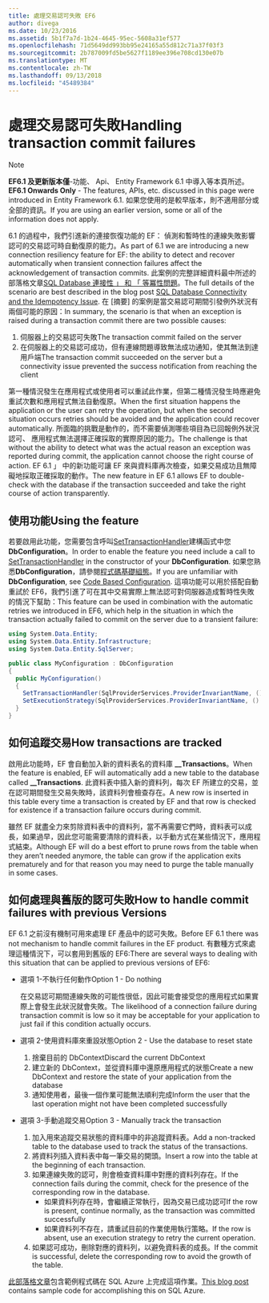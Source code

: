 ```yaml
---
title: 處理交易認可失敗 EF6
author: divega
ms.date: 10/23/2016
ms.assetid: 5b1f7a7d-1b24-4645-95ec-5608a31ef577
ms.openlocfilehash: 71d5649dd993bb95e24165a55d812c71a37f03f3
ms.sourcegitcommit: 2b787009fd5be5627f1189ee396e708cd130e07b
ms.translationtype: MT
ms.contentlocale: zh-TW
ms.lasthandoff: 09/13/2018
ms.locfileid: "45489384"
---
```

# <a name="handling-transaction-commit-failures"></a><span data-ttu-id="7851c-102">處理交易認可失敗</span><span class="sxs-lookup"><span data-stu-id="7851c-102">Handling transaction commit failures</span></span>
> [!NOTE]
> <span data-ttu-id="7851c-103">**EF6.1 及更新版本僅**-功能、 Api、 Entity Framework 6.1 中導入等本頁所述。</span><span class="sxs-lookup"><span data-stu-id="7851c-103">**EF6.1 Onwards Only** - The features, APIs, etc. discussed in this page were introduced in Entity Framework 6.1.</span></span> <span data-ttu-id="7851c-104">如果您使用的是較早版本，則不適用部分或全部的資訊。</span><span class="sxs-lookup"><span data-stu-id="7851c-104">If you are using an earlier version, some or all of the information does not apply.</span></span>  

<span data-ttu-id="7851c-105">6.1 的過程中，我們引進新的連接恢復功能的 EF： 偵測和暫時性的連線失敗影響認可的交易認可時自動復原的能力。</span><span class="sxs-lookup"><span data-stu-id="7851c-105">As part of 6.1 we are introducing a new connection resiliency feature for EF: the ability to detect and recover automatically when transient connection failures affect the acknowledgement of transaction commits.</span></span> <span data-ttu-id="7851c-106">此案例的完整詳細資料最中所述的部落格文章[SQL Database 連接性 」 和 「 等冪性問題](http://blogs.msdn.com/b/adonet/archive/2013/03/11/sql-database-connectivity-and-the-idempotency-issue.aspx)。</span><span class="sxs-lookup"><span data-stu-id="7851c-106">The full details of the scenario are best described in the blog post [SQL Database Connectivity and the Idempotency Issue](http://blogs.msdn.com/b/adonet/archive/2013/03/11/sql-database-connectivity-and-the-idempotency-issue.aspx).</span></span>  <span data-ttu-id="7851c-107">在 [摘要] 的案例是當交易認可期間引發例外狀況有兩個可能的原因：</span><span class="sxs-lookup"><span data-stu-id="7851c-107">In summary, the scenario is that when an exception is raised during a transaction commit there are two possible causes:</span></span>  

1. <span data-ttu-id="7851c-108">伺服器上的交易認可失敗</span><span class="sxs-lookup"><span data-stu-id="7851c-108">The transaction commit failed on the server</span></span>
2. <span data-ttu-id="7851c-109">在伺服器上的交易認可成功，但有連線問題導致無法成功通知，使其無法到達用戶端</span><span class="sxs-lookup"><span data-stu-id="7851c-109">The transaction commit succeeded on the server but a connectivity issue prevented the success notification from reaching the client</span></span>  

<span data-ttu-id="7851c-110">第一種情況發生在應用程式或使用者可以重試此作業，但第二種情況發生時應避免重試次數和應用程式無法自動復原。</span><span class="sxs-lookup"><span data-stu-id="7851c-110">When the first situation happens the application or the user can retry the operation, but when the second situation occurs retries should be avoided and the application could recover automatically.</span></span> <span data-ttu-id="7851c-111">所面臨的挑戰是動作的，而不需要偵測哪些項目為已回報例外狀況認可、 應用程式無法選擇正確採取的實際原因的能力。</span><span class="sxs-lookup"><span data-stu-id="7851c-111">The challenge is that without the ability to detect what was the actual reason an exception was reported during commit, the application cannot choose the right course of action.</span></span> <span data-ttu-id="7851c-112">EF 6.1 」 中的新功能可讓 EF 來與資料庫再次檢查，如果交易成功且無障礙地採取正確採取的動作。</span><span class="sxs-lookup"><span data-stu-id="7851c-112">The new feature in EF 6.1 allows EF to double-check with the database if the transaction succeeded and take the right course of action transparently.</span></span>  

## <a name="using-the-feature"></a><span data-ttu-id="7851c-113">使用功能</span><span class="sxs-lookup"><span data-stu-id="7851c-113">Using the feature</span></span>  

<span data-ttu-id="7851c-114">若要啟用此功能，您需要包含呼叫[SetTransactionHandler](https://msdn.microsoft.com/library/system.data.entity.dbconfiguration.setdefaulttransactionhandler.aspx)建構函式中您**DbConfiguration**。</span><span class="sxs-lookup"><span data-stu-id="7851c-114">In order to enable the feature you need include a call to [SetTransactionHandler](https://msdn.microsoft.com/library/system.data.entity.dbconfiguration.setdefaulttransactionhandler.aspx) in the constructor of your **DbConfiguration**.</span></span> <span data-ttu-id="7851c-115">如果您熟悉**DbConfiguration**，請參閱[程式碼基礎組態](~/ef6/fundamentals/configuring/code-based.md)。</span><span class="sxs-lookup"><span data-stu-id="7851c-115">If you are unfamiliar with **DbConfiguration**, see [Code Based Configuration](~/ef6/fundamentals/configuring/code-based.md).</span></span> <span data-ttu-id="7851c-116">這項功能可以用於搭配自動重試於 EF6，我們引進了可在其中交易實際上無法認可對伺服器造成暫時性失敗的情況下幫助：</span><span class="sxs-lookup"><span data-stu-id="7851c-116">This feature can be used in combination with the automatic retries we introduced in EF6, which help in the situation in which the transaction actually failed to commit on the server due to a transient failure:</span></span>  

``` csharp
using System.Data.Entity;
using System.Data.Entity.Infrastructure;
using System.Data.Entity.SqlServer;

public class MyConfiguration : DbConfiguration  
{
  public MyConfiguration()  
  {  
    SetTransactionHandler(SqlProviderServices.ProviderInvariantName, () => new CommitFailureHandler());  
    SetExecutionStrategy(SqlProviderServices.ProviderInvariantName, () => new SqlAzureExecutionStrategy());  
  }  
}
```  

## <a name="how-transactions-are-tracked"></a><span data-ttu-id="7851c-117">如何追蹤交易</span><span class="sxs-lookup"><span data-stu-id="7851c-117">How transactions are tracked</span></span>  

<span data-ttu-id="7851c-118">啟用此功能時，EF 會自動加入新的資料表名的資料庫 **__Transactions**。</span><span class="sxs-lookup"><span data-stu-id="7851c-118">When the feature is enabled, EF will automatically add a new table to the database called **__Transactions**.</span></span> <span data-ttu-id="7851c-119">此資料表中插入新的資料列，每次 EF 所建立的交易，並在認可期間發生交易失敗時，該資料列會檢查存在。</span><span class="sxs-lookup"><span data-stu-id="7851c-119">A new row is inserted in this table every time a transaction is created by EF and that row is checked for existence if a transaction failure occurs during commit.</span></span>  

<span data-ttu-id="7851c-120">雖然 EF 就盡全力來剪除資料表中的資料列，當不再需要它們時，資料表可以成長，如果過早，因此您可能需要清除的資料表，以手動方式在某些情況下，應用程式結束。</span><span class="sxs-lookup"><span data-stu-id="7851c-120">Although EF will do a best effort to prune rows from the table when they aren’t needed anymore, the table can grow if the application exits prematurely and for that reason you may need to purge the table manually in some cases.</span></span>  

## <a name="how-to-handle-commit-failures-with-previous-versions"></a><span data-ttu-id="7851c-121">如何處理與舊版的認可失敗</span><span class="sxs-lookup"><span data-stu-id="7851c-121">How to handle commit failures with previous Versions</span></span>

<span data-ttu-id="7851c-122">EF 6.1 之前沒有機制可用來處理 EF 產品中的認可失敗。</span><span class="sxs-lookup"><span data-stu-id="7851c-122">Before EF 6.1 there was not mechanism to handle commit failures in the EF product.</span></span> <span data-ttu-id="7851c-123">有數種方式來處理這種情況下，可以套用到舊版的 EF6:</span><span class="sxs-lookup"><span data-stu-id="7851c-123">There are several ways to dealing with this situation that can be applied to previous versions of EF6:</span></span>  

* <span data-ttu-id="7851c-124">選項 1-不執行任何動作</span><span class="sxs-lookup"><span data-stu-id="7851c-124">Option 1 - Do nothing</span></span>  

  <span data-ttu-id="7851c-125">在交易認可期間連線失敗的可能性很低，因此可能會接受您的應用程式如果實際上會發生此狀況就會失敗。</span><span class="sxs-lookup"><span data-stu-id="7851c-125">The likelihood of a connection failure during transaction commit is low so it may be acceptable for your application to just fail if this condition actually occurs.</span></span>  

* <span data-ttu-id="7851c-126">選項 2-使用資料庫來重設狀態</span><span class="sxs-lookup"><span data-stu-id="7851c-126">Option 2 - Use the database to reset state</span></span>  

  1. <span data-ttu-id="7851c-127">捨棄目前的 DbContext</span><span class="sxs-lookup"><span data-stu-id="7851c-127">Discard the current DbContext</span></span>  
  2. <span data-ttu-id="7851c-128">建立新的 DbContext，並從資料庫中還原應用程式的狀態</span><span class="sxs-lookup"><span data-stu-id="7851c-128">Create a new DbContext and restore the state of your application from the database</span></span>  
  3. <span data-ttu-id="7851c-129">通知使用者，最後一個作業可能無法順利完成</span><span class="sxs-lookup"><span data-stu-id="7851c-129">Inform the user that the last operation might not have been completed successfully</span></span>  

* <span data-ttu-id="7851c-130">選項 3-手動追蹤交易</span><span class="sxs-lookup"><span data-stu-id="7851c-130">Option 3 - Manually track the transaction</span></span>  

  1. <span data-ttu-id="7851c-131">加入用來追蹤交易狀態的資料庫中的非追蹤資料表。</span><span class="sxs-lookup"><span data-stu-id="7851c-131">Add a non-tracked table to the database used to track the status of the transactions.</span></span>  
  2. <span data-ttu-id="7851c-132">將資料列插入資料表中每一筆交易的開頭。</span><span class="sxs-lookup"><span data-stu-id="7851c-132">Insert a row into the table at the beginning of each transaction.</span></span>  
  3. <span data-ttu-id="7851c-133">如果連線失敗的認可，則會檢查資料庫中對應的資料列存在。</span><span class="sxs-lookup"><span data-stu-id="7851c-133">If the connection fails during the commit, check for the presence of the corresponding row in the database.</span></span>  
     - <span data-ttu-id="7851c-134">如果資料列存在時，會繼續正常執行，因為交易已成功認可</span><span class="sxs-lookup"><span data-stu-id="7851c-134">If the row is present, continue normally, as the transaction was committed successfully</span></span>  
     - <span data-ttu-id="7851c-135">如果資料列不存在，請重試目前的作業使用執行策略。</span><span class="sxs-lookup"><span data-stu-id="7851c-135">If the row is absent, use an execution strategy to retry the current operation.</span></span>  
  4. <span data-ttu-id="7851c-136">如果認可成功，刪除對應的資料列，以避免資料表的成長。</span><span class="sxs-lookup"><span data-stu-id="7851c-136">If the commit is successful, delete the corresponding row to avoid the growth of the table.</span></span>  

<span data-ttu-id="7851c-137">[此部落格文章](http://blogs.msdn.com/b/adonet/archive/2013/03/11/sql-database-connectivity-and-the-idempotency-issue.aspx)包含範例程式碼在 SQL Azure 上完成這項作業。</span><span class="sxs-lookup"><span data-stu-id="7851c-137">[This blog post](http://blogs.msdn.com/b/adonet/archive/2013/03/11/sql-database-connectivity-and-the-idempotency-issue.aspx) contains sample code for accomplishing this on SQL Azure.</span></span>  
